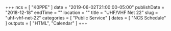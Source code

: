 +++
ncs = [ "K0PPE" ]
date = "2019-06-02T21:00:00-05:00"
publishDate = "2018-12-18"
endTime = ""
location = ""
title = "UHF/VHF Net 22"
slug = "uhf-vhf-net-22"
categories = [ "Public Service" ]
dates = [ "NCS Schedule" ]
outputs = [ "HTML", "Calendar" ]
+++
